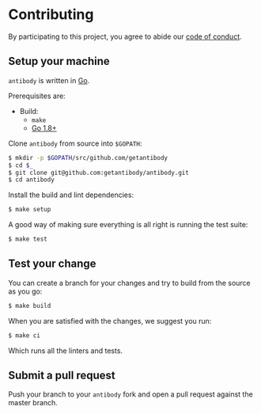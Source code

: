 # Contributing

By participating to this project, you agree to abide our [code of
conduct](/CODE_OF_CONDUCT.md).

## Setup your machine

`antibody` is written in [Go](https://golang.org/).

Prerequisites are:

- Build:
  - `make`
  - [Go 1.8+](http://golang.org/doc/install)

Clone `antibody` from source into `$GOPATH`:

```sh
$ mkdir -p $GOPATH/src/github.com/getantibody
$ cd $_
$ git clone git@github.com:getantibody/antibody.git
$ cd antibody
```

Install the build and lint dependencies:

```sh
$ make setup
```

A good way of making sure everything is all right is running the test suite:

```sh
$ make test
```

## Test your change

You can create a branch for your changes and try to build from the source as you go:

```sh
$ make build
```

When you are satisfied with the changes, we suggest you run:

```sh
$ make ci
```

Which runs all the linters and tests.

## Submit a pull request

Push your branch to your `antibody` fork and open a pull request against the
master branch.
